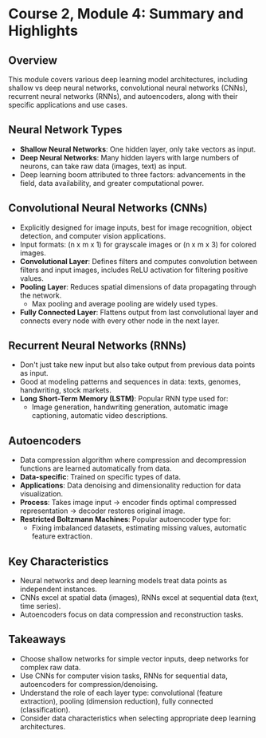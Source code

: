 # Course 2, Module 4: Summary and Highlights

## Overview
This module covers various deep learning model architectures, including shallow vs deep neural networks, convolutional neural networks (CNNs), recurrent neural networks (RNNs), and autoencoders, along with their specific applications and use cases.

## Neural Network Types
- **Shallow Neural Networks**: One hidden layer, only take vectors as input.
- **Deep Neural Networks**: Many hidden layers with large numbers of neurons, can take raw data (images, text) as input.
- Deep learning boom attributed to three factors: advancements in the field, data availability, and greater computational power.

## Convolutional Neural Networks (CNNs)
- Explicitly designed for image inputs, best for image recognition, object detection, and computer vision applications.
- Input formats: (n x m x 1) for grayscale images or (n x m x 3) for colored images.
- **Convolutional Layer**: Defines filters and computes convolution between filters and input images, includes ReLU activation for filtering positive values.
- **Pooling Layer**: Reduces spatial dimensions of data propagating through the network.
  - Max pooling and average pooling are widely used types.
- **Fully Connected Layer**: Flattens output from last convolutional layer and connects every node with every other node in the next layer.

## Recurrent Neural Networks (RNNs)
- Don't just take new input but also take output from previous data points as input.
- Good at modeling patterns and sequences in data: texts, genomes, handwriting, stock markets.
- **Long Short-Term Memory (LSTM)**: Popular RNN type used for:
  - Image generation, handwriting generation, automatic image captioning, automatic video descriptions.

## Autoencoders
- Data compression algorithm where compression and decompression functions are learned automatically from data.
- **Data-specific**: Trained on specific types of data.
- **Applications**: Data denoising and dimensionality reduction for data visualization.
- **Process**: Takes image input → encoder finds optimal compressed representation → decoder restores original image.
- **Restricted Boltzmann Machines**: Popular autoencoder type for:
  - Fixing imbalanced datasets, estimating missing values, automatic feature extraction.

## Key Characteristics
- Neural networks and deep learning models treat data points as independent instances.
- CNNs excel at spatial data (images), RNNs excel at sequential data (text, time series).
- Autoencoders focus on data compression and reconstruction tasks.

## Takeaways
- Choose shallow networks for simple vector inputs, deep networks for complex raw data.
- Use CNNs for computer vision tasks, RNNs for sequential data, autoencoders for compression/denoising.
- Understand the role of each layer type: convolutional (feature extraction), pooling (dimension reduction), fully connected (classification).
- Consider data characteristics when selecting appropriate deep learning architectures.
